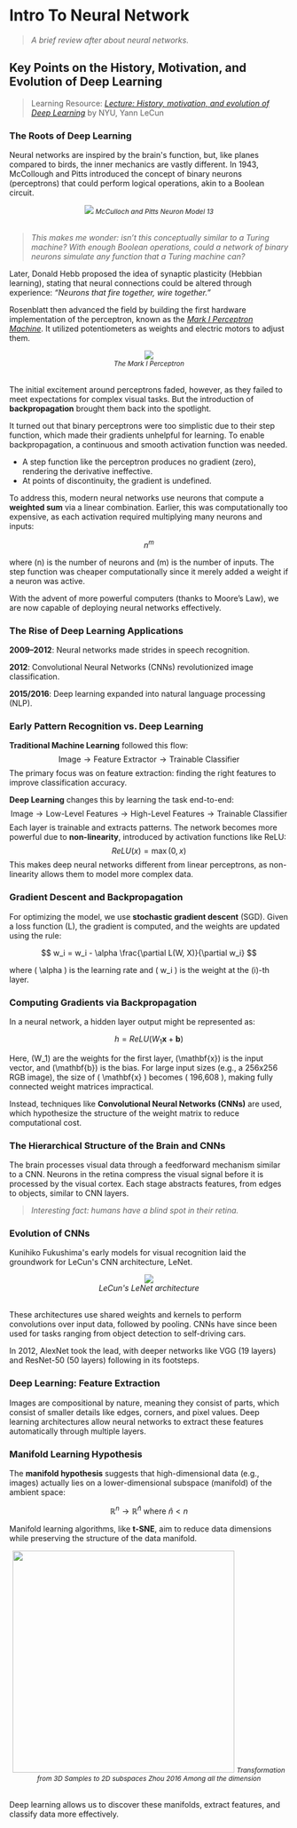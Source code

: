 # Intro To Neural Network
> *A brief review after about neural networks.*
## Key Points on the History, Motivation, and Evolution of Deep Learning

> Learning Resource: *[Lecture: History, motivation, and evolution of Deep Learning](https://www.youtube.com/watch?v=0bMe_vCZo30&list=PLLHTzKZzVU9eaEyErdV26ikyolxOsz6mq&index=3&t=4939s)* by NYU, Yann LeCun

### The Roots of Deep Learning

Neural networks are inspired by the brain's function, but, like planes compared to birds, the inner mechanics are vastly different. In 1943, McCollough and Pitts introduced the concept of binary neurons (perceptrons) that could perform logical operations, akin to a Boolean circuit.

<div align="center" width=500>
<img src='https://www.researchgate.net/publication/356858632/figure/fig1/AS:1098794657693698@1638984469361/McCulloch-and-Pitts-Neuron-Model-13.ppm'/>
<em style='font-size:12'>McCulloch and Pitts Neuron Model 13</em>
</div>
<br>

> *This makes me wonder: isn’t this conceptually similar to a Turing machine? With enough Boolean operations, could a network of binary neurons simulate any function that a Turing machine can?*

Later, Donald Hebb proposed the idea of synaptic plasticity (Hebbian learning), stating that neural connections could be altered through experience: *“Neurons that fire together, wire together.”*

Rosenblatt then advanced the field by building the first hardware implementation of the perceptron, known as the [*Mark I Perceptron Machine*](https://en.wikipedia.org/wiki/Perceptron). It utilized potentiometers as weights and electric motors to adjust them.

<div align='center'>
<img src='https://upload.wikimedia.org/wikipedia/en/thumb/5/52/Mark_I_perceptron.jpeg/220px-Mark_I_perceptron.jpeg'/><br>
<em style='font-size:12'>The Mark I Perceptron</em>
</div>
<br>

The initial excitement around perceptrons faded, however, as they failed to meet expectations for complex visual tasks. But the introduction of **backpropagation** brought them back into the spotlight.

It turned out that binary perceptrons were too simplistic due to their step function, which made their gradients unhelpful for learning. To enable backpropagation, a continuous and smooth activation function was needed.

- A step function like the perceptron produces no gradient (zero), rendering the derivative ineffective.
- At points of discontinuity, the gradient is undefined.

To address this, modern neural networks use neurons that compute a **weighted sum** via a linear combination. Earlier, this was computationally too expensive, as each activation required multiplying many neurons and inputs:

$$
n^m
$$

where \(n\) is the number of neurons and \(m\) is the number of inputs. The step function was cheaper computationally since it merely added a weight if a neuron was active.

With the advent of more powerful computers (thanks to Moore’s Law), we are now capable of deploying neural networks effectively.

### The Rise of Deep Learning Applications

**2009–2012**: Neural networks made strides in speech recognition.

**2012**: Convolutional Neural Networks (CNNs) revolutionized image classification.

**2015/2016**: Deep learning expanded into natural language processing (NLP).

### Early Pattern Recognition vs. Deep Learning

**Traditional Machine Learning** followed this flow:
$$
\text{Image} \rightarrow \text{Feature Extractor} \rightarrow \text{Trainable Classifier}
$$
The primary focus was on feature extraction: finding the right features to improve classification accuracy.

**Deep Learning** changes this by learning the task end-to-end:
$$
\text{Image} \rightarrow \text{Low-Level Features} \rightarrow \text{High-Level Features} \rightarrow \text{Trainable Classifier}
$$
Each layer is trainable and extracts patterns. The network becomes more powerful due to **non-linearity**, introduced by activation functions like ReLU:
$$
ReLU(x) = \max(0, x)
$$
This makes deep neural networks different from linear perceptrons, as non-linearity allows them to model more complex data.

### Gradient Descent and Backpropagation

For optimizing the model, we use **stochastic gradient descent** (SGD). Given a loss function \(L\), the gradient is computed, and the weights are updated using the rule:

$$
w_i = w_i - \alpha \frac{\partial L(W, X)}{\partial w_i}
$$

where \( \alpha \) is the learning rate and \( w_i \) is the weight at the \(i\)-th layer.

### Computing Gradients via Backpropagation

In a neural network, a hidden layer output might be represented as:

$$
h = ReLU(W_1 \mathbf{x} + \mathbf{b})
$$

Here, \(W_1\) are the weights for the first layer, \(\mathbf{x}\) is the input vector, and \(\mathbf{b}\) is the bias. For large input sizes (e.g., a 256x256 RGB image), the size of \( \mathbf{x} \) becomes \( 196,608 \), making fully connected weight matrices impractical.

Instead, techniques like **Convolutional Neural Networks (CNNs)** are used, which hypothesize the structure of the weight matrix to reduce computational cost.

### The Hierarchical Structure of the Brain and CNNs

The brain processes visual data through a feedforward mechanism similar to a CNN. Neurons in the retina compress the visual signal before it is processed by the visual cortex. Each stage abstracts features, from edges to objects, similar to CNN layers.

> *Interesting fact: humans have a blind spot in their retina.*

### Evolution of CNNs

Kunihiko Fukushima's early models for visual recognition laid the groundwork for LeCun's CNN architecture, LeNet.

<div align='center'>
<img src='https://encrypted-tbn0.gstatic.com/images?q=tbn:ANd9GcTWcZyKciourd227EsH5mT-wi7dty72houyBg&s'><br>
<em> LeCun's LeNet architecture</em>
</div>
<br>

These architectures use shared weights and kernels to perform convolutions over input data, followed by pooling. CNNs have since been used for tasks ranging from object detection to self-driving cars.

In 2012, AlexNet took the lead, with deeper networks like VGG (19 layers) and ResNet-50 (50 layers) following in its footsteps.

### Deep Learning: Feature Extraction

Images are compositional by nature, meaning they consist of parts, which consist of smaller details like edges, corners, and pixel values. Deep learning architectures allow neural networks to extract these features automatically through multiple layers.

### Manifold Learning Hypothesis

The **manifold hypothesis** suggests that high-dimensional data (e.g., images) actually lies on a lower-dimensional subspace (manifold) of the ambient space:

$$
\mathbb{R}^n \rightarrow \mathbb{R}^{\hat{n}} \text{ where } \hat{n} < n
$$

Manifold learning algorithms, like **t-SNE**, aim to reduce data dimensions while preserving the structure of the data manifold.

<div align="center">
<img width=400 src='https://www.researchgate.net/publication/341724327/figure/fig1/AS:896372609912832@1590723292607/Transformation-from-3-D-Samples-to-2-D-subspaces-Zhou-2016-Among-all-the-dimension.jpg'>
<em style='font-size:12'>Transformation from 3D Samples to 2D subspaces Zhou 2016 Among all the dimension</em>
</div>
<br>

Deep learning allows us to discover these manifolds, extract features, and classify data more effectively.